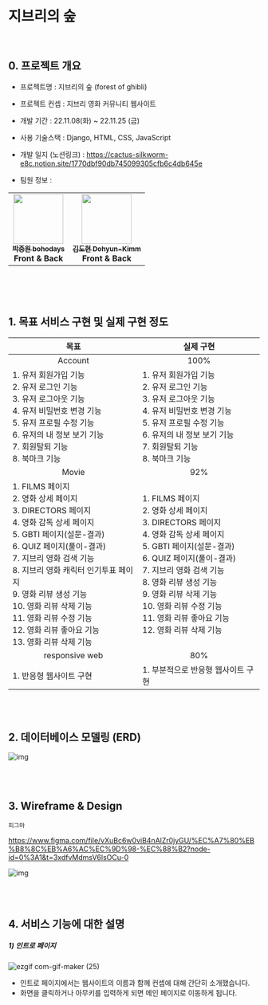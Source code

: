 # 지브리의 숲

<br>

## 0. 프로젝트 개요

- 프로젝트명 : 지브리의 숲 (forest of ghibli)
- 프로젝트 컨셉 : 지브리 영화 커뮤니티 웹사이트
- 개발 기간 : 22.11.08(화) ~ 22.11.25 (금)
- 사용 기술스택 : Django, HTML, CSS, JavaScript

- 개발 일지 (노션링크) : https://cactus-silkworm-e8c.notion.site/1770dbf90db745099305cfb6c4db645e

- 팀원 정보 :

<table>
  <tr>
    <td align="center"><a href="https://github.com/bohodays"><img src="https://avatars.githubusercontent.com/u/109454527?v=4?s=100" width="100px;" alt=""/><br /><sub><b>박중원 bohodays<br /></a>Front & Back</b></sub><br /></td>    
    <td align="center"><a href="https://github.com/Dohyun-Kimm"><img src="https://avatars.githubusercontent.com/u/109256734?v=4?s=100" width="100px;" alt=""/><br /><sub><b>김도현 Dohyun-Kimm<br /></a>Front & Back</b></sub><br /></td>        
  </tr>
</table><br/>

<br>

<br>



## 1. 목표 서비스 구현 및 실제 구현 정도

| <center>목표</center>                                        | <center>실제 구현</center>                                   |
| :----------------------------------------------------------- | :----------------------------------------------------------- |
| <center>Account</center>                                     | <center>100%</center>                                        |
| 1. 유저 회원가입 기능<br />2. 유저 로그인 기능<br />3. 유저 로그아웃 기능<br />4. 유저 비밀번호 변경 기능<br />5. 유저 프로필 수정 기능<br />6. 유저의 내 정보 보기 기능<br />7. 회원탈퇴 기능<br />8. 북마크 기능 | 1. 유저 회원가입 기능<br />2. 유저 로그인 기능<br />3. 유저 로그아웃 기능<br />4. 유저 비밀번호 변경 기능<br />5. 유저 프로필 수정 기능<br />6. 유저의 내 정보 보기 기능<br />7. 회원탈퇴 기능<br />8. 북마크 기능 |
| <center>Movie</center>                                       | <center>92%</center>                                         |
| 1. FILMS 페이지<br />2. 영화 상세 페이지<br />3. DIRECTORS 페이지<br />4. 영화 감독 상세 페이지<br />5. GBTI 페이지(설문-결과)<br />6. QUIZ 페이지(풀이-결과)<br />7. 지브리 영화 검색 기능<br />8. 지브리 영화 캐릭터 인기투표 페이지<br />9. 영화 리뷰 생성 기능<br />10. 영화 리뷰 삭제 기능<br />11. 영화 리뷰 수정 기능<br />12. 영화 리뷰 좋아요 기능<br />13. 영화 리뷰 삭제 기능 | 1. FILMS 페이지<br />2. 영화 상세 페이지<br />3. DIRECTORS 페이지<br />4. 영화 감독 상세 페이지<br />5. GBTI 페이지(설문-결과)<br />6. QUIZ 페이지(풀이-결과)<br />7. 지브리 영화 검색 기능<br />8. 영화 리뷰 생성 기능<br />9. 영화 리뷰 삭제 기능<br />10. 영화 리뷰 수정 기능<br />11. 영화 리뷰 좋아요 기능<br />12. 영화 리뷰 삭제 기능 |
| <center>responsive web</center>                              | <center>80%</center>                                         |
| 1. 반응형 웹사이트 구현                                      | 1. 부분적으로 반응형 웹사이트 구현                           |



<br>

<br>



## 2.  데이터베이스 모델링 (ERD)

![img](https://cactus-silkworm-e8c.notion.site/image/https%3A%2F%2Fs3-us-west-2.amazonaws.com%2Fsecure.notion-static.com%2Fad809454-4855-4a72-b875-6d9b2441eeae%2FUntitled.png?table=block&id=9c95f5d3-ba55-4303-a286-d38b5a9dd046&spaceId=dd881eeb-b329-4edc-bb7c-14a91e45e834&width=2000&userId=&cache=v2)



<br>

<br>



## 3. Wireframe & Design

`피그마`

https://www.figma.com/file/vXuBc6w0viB4nAlZr0jyGU/%EC%A7%80%EB%B8%8C%EB%A6%AC%EC%9D%98-%EC%88%B2?node-id=0%3A1&t=3xdfvMdmsV6lsOCu-0

![img](https://figma-alpha-api.s3.us-west-2.amazonaws.com/images/209eb535-a9e8-4087-ba4a-5031bb956a95)



<br>

<br>



## 4. 서비스 기능에 대한 설명

##### 1) 인트로 페이지

![ezgif com-gif-maker (25)](https://user-images.githubusercontent.com/109454527/204095305-58755e4c-b041-4dcc-b6ee-12d18ac155cb.gif)

- 인트로 페이지에서는 웹사이트의 이름과 함께 컨셉에 대해 간단히 소개했습니다.
- 화면을 클릭하거나 아무키를 입력하게 되면 메인 페이지로 이동하게 됩니다.



<br>

